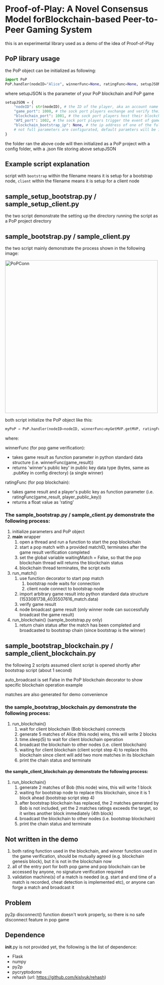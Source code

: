# Proof-of-Play: A Novel Consensus Model forBlockchain-based Peer-to-Peer Gaming System
this is an experimental library used as a demo of the idea of Proof-of-Play

## PoP library usage

the PoP object can be initialized as following:
```python
import PoP
PoP.handler(nodeID="Alice", winnerFunc=None, ratingFunc=None, setupJSON=setupJSON)
```

where setupJSON is the parameter of your PoP blockchain and PoP game
```python
setupJSON = {
    "nodeID": str(nodeID), # the ID of the player, aka an account name
    "game_port": 1000, # the sock port players exchange and verify their game results of the same match
    "blockchain_port": 1001, # the sock port players host their blockchain entry
    "API_port": 1002, # the sock port players trigger the event of game_port
    "blockchain_bootstrap_ip": None, # the ip address of one of the full node blockchain, a bootstrap
    # not full parameters are configurated, default paramters will be intialized if it doesn't present in setupJSON
}
```

the folder ran the above code will then initialized as a PoP project with a config folder, with a .json file storing above setupJSON

##  Example script explanation

script with ```bootstrap``` within the filename means it is setup for a bootstrap node, ```client``` within the filename means it is setup for a client node

## sample_setup_bootstrap.py / sample_setup_client.py

the two script demonstrate the setting up the directory running the script as a PoP project directory

## sample_bootstrap.py / sample_client.py

the two script mainly demonstrate the process shown in the following image:

<img src="https://github.com/andy897221/Proof-of-Play/blob/master/resources/img/verify.png" alt="PoPConn" width="500" height="auto">

both script initialize the PoP object like this:

```python
myPoP = PoP.handler(nodeID=nodeID, winnerFunc=myGetMVP.getMVP, ratingFunc=myGetRating.getRating)
```

where:

winnerFunc (for pop game verification):
* takes game result as function parameter in python standard data structure (i.e. winnerFunc(game_result))
* returns 'winner's public key' in public key data type (bytes, same as .pubKey in config directory) (a single winner)

ratingFunc (for pop blockchain):
* takes game result and a player's public key as function parameter (i.e. ratingFunc(game_result, player_public_key))
* returns a float value as 'rating'

### The sample_bootstrap.py / sample_client.py demonstrate the following process:
1. initialize parameters and PoP object
2. ____main____ wrapper
   1. open a thread and run a function to start the pop blockchain
   2. start a pop match with a provided matchID, terminates after the game result verification completed
   3. set the global variable waitingMatch = False, so that the pop blockchain thread will returns the blockchain status
   4. blockchain thread terminates, the script exits
3. run_match()
   1. use function decorator to start pop match
      1. bootstrap node waits for connection
      2. client node connect to bootstrap node
   2. import arbitrary game result into python standard data structure (1533081738_4035507616_match.data)
   3. verify game result
   4. node broadcast game result (only winner node can successfully broadcast the game result)
4. run_blockchain() (sample_bootstrap.py only)
   1. return chain status after the match has been completed and broadcasted to bootstrap chain (since bootstrap is the winner)


## sample_bootstrap_blockchain.py / sample_client_blockchain.py

the following 2 scripts assumed client script is opened shortly after bootstrap script (about 1 second)

auto_broadcast is set False in the PoP blockchain decorator to show specific blockchain operation example

matches are also generated for demo convenience

### the sample_bootstrap_blockchain.py demonstrate the following process:
1. run_blockchain()
   1. wait for client blockchain (Bob blockchain) connects
   2. generate 5 matches of Alice (this node) wins, this will write 2 blocks
   3. time.sleep(5) to wait for client blockchain operation
   4. broadcast the blockchain to other nodes (i.e. client blockchain)
   5. waiting for client blockchain (client script step 4) to replace this blockchain since client will add two more matches in its blockchain
   6. print the chain status and terminate

#### the sample_client_blockchain.py demonstrate the following process:
1. run_blockchain()
   1. generate 2 matches of Bob (this node) wins, this will write 1 block
   2. waiting for bootstrap node to replace this blockchain, since it is 1 block ahead (bootstrap script step 4)
   3. after bootstrap blockchain has replaced, the 2 matches generated by Bob is not included, yet the 2 matches ratings exceeds the target, so it writes another block immediately (4th block)
   4. broadcast the blockchain to other nodes (i.e. bootstrap blockchain)
   5. print the chain status and terminate

## Not written in the demo

1. both rating function used in the blockchain, and winner function used in the game verification, should be mutually agreed (e.g. blockchain genesis block), but it is not in the blockchain now
2. all of the entry port for both pop game and pop blockchain can be accessed by anyone, no signature verification required
3. validation machine(s) of a match is needed (e.g. start and end time of a match is recorded, cheat detection is implemented etc), or anyone can forge a match and broadcast it

## Problem

py2p disconnect() function doesn't work properly, so there is no safe disconnect feature in pop game

## Dependence

__init__.py is not provided yet, the following is the list of dependence:

* Flask
* numpy
* py2p
* pycryptodome
* rehash (url: https://github.com/kislyuk/rehash)